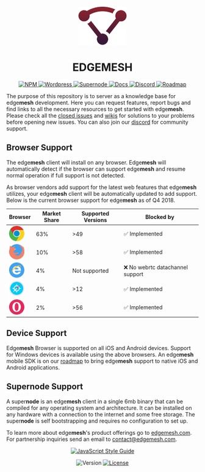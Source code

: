 <p align="center"><img height="100" src="logo.svg" /></p>
<h1 align="center">EDGEMESH</h1>

<p align="center">
  <a href="https://www.npmjs.com/package/edgemesh">
    <img src="https://img.shields.io/badge/%20-node-CB3837.svg?&longCache=true&style=for-the-badge" alt="NPM" />
  </a>
  <a href="https://github.com/edgemesh/edgemesh-wordpress-plugin">
    <img src="https://img.shields.io/badge/%20-wordpress-21759B.svg?&longCache=true&style=for-the-badge" alt="Wordpress" />
  </a>
  <a href="https://github.com/edgemesh/supernode">
    <img src="https://img.shields.io/badge/%20-supernode-yellow.svg?&longCache=true&style=for-the-badge" alt="Supernode" />
  </a>
  <a href="https://edgemesh.com/docs">
    <img src="https://img.shields.io/badge/%20-docs-lightgrey.svg?&longCache=true&style=for-the-badge" alt="Docs" />
  </a>
  <a href="https://discord.gg/K5ACGha">
    <img src="https://img.shields.io/badge/%20-discord-7289DA.svg?&longCache=true&style=for-the-badge" alt="Discord" />
  </a>
  <a href="https://github.com/orgs/edgemesh/projects/8">
    <img src="https://img.shields.io/badge/%20-roadmap-green.svg?&longCache=true&style=for-the-badge" alt="Roadmap" />
  </a>
</p>


The purpose of this repository is to server as a knowledge base for edge**mesh** development.  Here you can request features, report bugs and find links to all the necessary resources to get started with edge**mesh**.  Please check all the [closed issues](https://github.com/edgemesh/edgemesh/issues?q=is%3Aissue+is%3Aclosed) and [wikis](https://github.com/edgemesh/edgemesh/wiki) for solutions to your problems before opening new issues.  You can also join our [discord](https://discord.gg/K5ACGha) for community support.



## Browser Support

The edge**mesh** client will install on any browser.  Edge**mesh** will automatically detect if the browser can support edge**mesh** and resume normal operation if full support is not detected.

As browser vendors add support for the latest web features that edge**mesh** utilizes, your edge**mesh** client will be automatically updated to add support.  Below is the current browser support for edge**mesh** as of  Q4 2018.

| Browser                                                                                                  | Market Share | Supported Versions | Blocked by                 |
|----------------------------------------------------------------------------------------------------------|--------------|--------------------|----------------------------|
| <img src="chrome.png" alt="Chrome" width="40px" height="40px" /> | 63%       | >49            | ✅ Implemented              |
| <img src="firefox.png" alt="Firefox" width="40px" height="40px" /> | 10%         | >58     | ✅ Implemented |
| <img src="edge.png" alt="Edge" width="40px" height="40px" /> | 4%          | Not supported      | ❌ No webrtc datachannel support |
| <img src="safari.png" alt="Safari" width="40px" height="40px" /> | 4%          | >12 | ✅ Implemented |
| <img src="opera.png" alt="Safari" width="40px" height="40px" /> | 2% | >56 | ✅ Implemented |



## Device Support

Edge**mesh** Browser is supported on all iOS and Android devices.  Support for Windows devices is available using the above browsers.  An edge**mesh** mobile SDK is on our [roadmap](https://github.com/orgs/edgemesh/projects/8) to bring edge**mesh** support to native iOS and Android applications.



## Supernode Support

A super**node** is an edge**mesh** client in a single 6mb binary that can be compiled for any operating system and architecture. It can be installed on any hardware with a connection to the internet and some free storage.  The super**node** is self bootstrapping and requires no configuration to set up. 



To learn more about edge**mesh**'s product offerings go to [edgemesh.com](https://edgemesh.com). For partnership inquiries send an email to [contact@edgemesh.com](mailto:contact@edgemesh.com). 




<p align="center">
  <a href="https://github.com/standard/standard">
    <img src="https://cdn.rawgit.com/standard/standard/master/badge.svg" alt="JavaScript Style Guide" />
  </a>
</p>
<p align="center">
  <img src="https://img.shields.io/github/release/edgemesh/edgemesh.svg?&longCache=true&style=for-the-badge" alt="Version" />
  <a href="LICENSE.md">
    <img src="https://img.shields.io/badge/license-mpl--2.0-orange.svg?&longCache=true&style=for-the-badge" alt="License" />
  </a>
</p>
